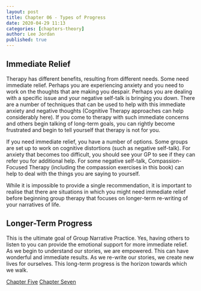 ```yaml
---
layout: post
title: Chapter 06 - Types of Progress
date: 2020-04-29 11:13
categories: [chapters-theory]
author: Lee Jordan
published: true
---
```


<h2>Immediate Relief</h2>

Therapy has different benefits, resulting from different needs. Some need immediate relief. Perhaps you are experiencing anxiety and you need to work on the thoughts that are making you despair. Perhaps you are dealing with a specific issue and your negative self-talk is bringing you down. There are a number of techniques that can be used to help with this immediate anxiety and negative thoughts (Cognitive Therapy approaches can help considerably here). If you come to therapy with such immediate concerns and others begin talking of long-term goals, you can rightly become frustrated and begin to tell yourself that therapy is not for you. 

If you need immediate relief, you have a number of options. Some groups are set up to work on cognitive distortions (such as negative self-talk). For anxiety that becomes too difficult, you should see your GP to see if they can refer you for additional help. For some negative self-talk, Compassion-Focused Therapy (including the compassion exercises in this book) can help to deal with the things you are saying to yourself. 

While it is impossible to provide a single recommendation, it is important to realise that there are situations in which you might need immediate relief before beginning group therapy that focuses on longer-term re-writing of your narratives of life.

<h2>Longer-Term Progress</h2>

This is the ultimate goal of Group Narrative Practice. Yes, having others to listen to you can provide the emotional support for more immediate relief. As we begin to understand our stories, we are empowered. This can have wonderful and immediate results. As we re-write our stories, we create new lives for ourselves. This long-term progress is the horizon towards which we walk.

<div class="pagination">
    <a class="pagination-item older" href="https://therapy.geraldleejordan.com/chapter-05/">Chapter Five</a>
      <a class="pagination-item newer" href="https://therapy.geraldleejordan.com/chapter-07/">Chapter Seven</a>
</div>
